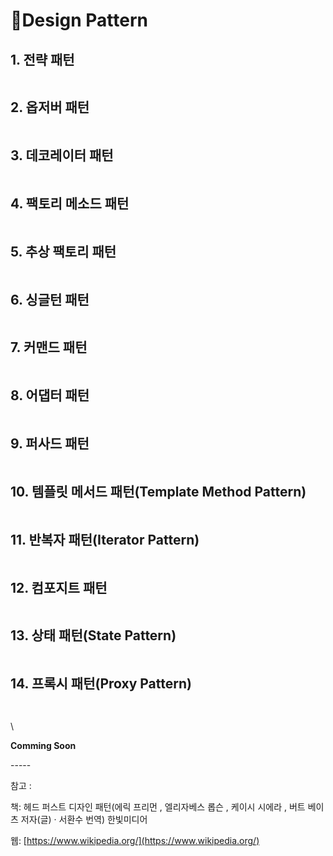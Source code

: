 # Design Pattern

## **1. 전략 패턴**

<figure><img src="https://blog.kakaocdn.net/dn/ogc3r/btr4v9mxUO1/K1Uuy8FWtvf6NmVR9Cgqo1/img.png" alt=""><figcaption></figcaption></figure>

## **2. 옵저버 패턴**

<figure><img src="https://blog.kakaocdn.net/dn/dOVYKq/btr4WGhRHvc/fUAnFY90YdBviOfRX4OV70/img.png" alt=""><figcaption></figcaption></figure>

## **3. 데코레이터 패턴**

<figure><img src="https://blog.kakaocdn.net/dn/vHuXZ/btr4LG3Tmxx/AZh8qsjZIrNSmcVwLkg8R0/img.png" alt=""><figcaption></figcaption></figure>

## **4. 팩토리 메소드 패턴**

<figure><img src="https://blog.kakaocdn.net/dn/cKISFa/btr4LIglnDH/nDPVmcKxMDhfGZtQyKQUPk/img.png" alt=""><figcaption></figcaption></figure>

## **5. 추상 팩토리 패턴**

<figure><img src="https://blog.kakaocdn.net/dn/CYSsf/btr4RzwzS1m/bIppbk8sAJy14r3F4FymNK/img.png" alt=""><figcaption></figcaption></figure>

## **6. 싱글턴 패턴**

<figure><img src="https://blog.kakaocdn.net/dn/Lc4kA/btr4RAbbkyE/wKcdM1OcwWxCqBsfeArQUk/img.png" alt=""><figcaption></figcaption></figure>

## **7. 커맨드 패턴**

<figure><img src="https://blog.kakaocdn.net/dn/ErgO7/btr4JLxwqah/Vt3JxkgFKweHSmw6ZuS72k/img.png" alt=""><figcaption></figcaption></figure>

## **8. 어댑터 패턴**

<figure><img src="https://blog.kakaocdn.net/dn/UKgu4/btr4yk8C2OK/196XMaNa6coc8zv0Ay4SHk/img.png" alt=""><figcaption></figcaption></figure>

## **9. 퍼사드 패턴**

<figure><img src="https://blog.kakaocdn.net/dn/cSDL3j/btr4xjIUKSH/7maa5uE7ItlvltIFdjjMK1/img.png" alt=""><figcaption></figcaption></figure>

## **10. 템플릿 메서드 패턴(Template Method Pattern)**

<figure><img src="https://blog.kakaocdn.net/dn/bpN4OW/btr4xLywYho/GtTXQ4WbI1aqq5QmEmM00k/img.png" alt=""><figcaption></figcaption></figure>

## **11. 반복자 패턴(Iterator Pattern)**

<figure><img src="https://blog.kakaocdn.net/dn/yC067/btr4w6bPY1x/shxxg1FndwmAuh9kbrSwX1/img.png" alt=""><figcaption></figcaption></figure>

## **12. 컴포지트 패턴**

<figure><img src="https://blog.kakaocdn.net/dn/W7oH4/btr4DtD2vcs/op7Q4dynXe8zRC0ReoBZz1/img.png" alt=""><figcaption></figcaption></figure>

## **13. 상태 패턴(State Pattern)**

<figure><img src="https://blog.kakaocdn.net/dn/l25qK/btr4yj9I3Zk/Isu6kCZxAl4TqGlAZLUltk/img.png" alt=""><figcaption></figcaption></figure>

## **14. 프록시 패턴(Proxy Pattern)**

<figure><img src="https://blog.kakaocdn.net/dn/cELvrq/btr4LEZiryE/6WZpqygqPmxTjWBHvegXF1/img.png" alt=""><figcaption></figcaption></figure>

<figure><img src="https://blog.kakaocdn.net/dn/bjLfWk/btr4YtpbwlO/ezZRe8gTlFrNtUFUKoRag0/img.png" alt=""><figcaption></figcaption></figure>

\


**Comming Soon**

\-----

참고 :

책: 헤드 퍼스트 디자인 패턴(에릭 프리먼 , 엘리자베스 롭슨 , 케이시 시에라 , 버트 베이츠 저자(글) · 서환수 번역) 한빛미디어

웹: [https://www.wikipedia.org/﻿](https://www.wikipedia.org/)
